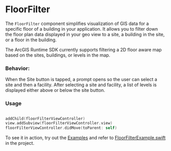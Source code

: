 #  FloorFilter

The `FloorFilter` component simplifies visualization of GIS data for a specific floor of a building in your application. It allows you to filter down the floor plan data displayed in your geo view to a site, a building in the site, or a floor in the building. 

The ArcGIS Runtime SDK currently supports filtering a 2D floor aware map based on the sites, buildings, or levels in the map.

### Behavior:

When the Site button is tapped, a prompt opens so the user can select a site and then a facility. After selecting a site and facility, a list of levels is displayed either above or below the site button.

### Usage

```swift

addChild(floorFilterViewController)
view.addSubview(floorFilterViewController.view)
floorFilterViewController.didMove(toParent: self)

```

To see it in action, try out the [Examples](../../Examples) and refer to [FloorFilterExample.swift](../../Examples/ArcGISToolkitExamples/FloorFilterExample.swift) in the project.
